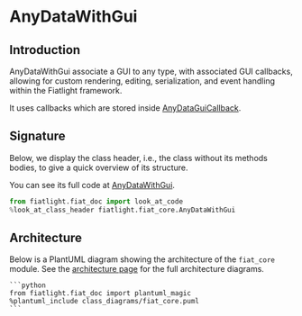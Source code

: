 AnyDataWithGui
==============

Introduction
------------

AnyDataWithGui associate a GUI to any type, with associated GUI callbacks, allowing for custom rendering, editing, serialization, and event handling within the Fiatlight framework.

It uses callbacks which are stored inside [AnyDataGuiCallback](any_data_gui_callbacks.ipynb).

Signature
---------

Below, we display the class header, i.e., the class without its methods bodies, to give a quick overview of its structure.

You can see its full code at [AnyDataWithGui](FL_GH_ROOT/fiat_core/any_data_with_gui.py).

```python
from fiatlight.fiat_doc import look_at_code
%look_at_class_header fiatlight.fiat_core.AnyDataWithGui
```

Architecture
------------

Below is a PlantUML diagram showing the architecture of the `fiat_core` module.
See the [architecture page](architecture) for the full architecture diagrams.

    ```python
    from fiatlight.fiat_doc import plantuml_magic
    %plantuml_include class_diagrams/fiat_core.puml
    ```
